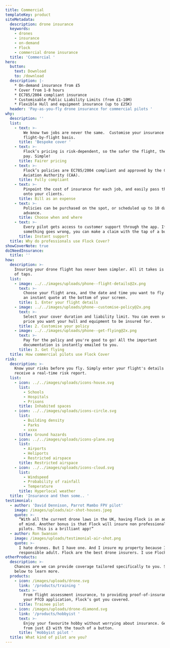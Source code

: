 ```yaml
---
title: Commercial
templateKey: product
siteMetadata:
  description: drone insurance
  keywords:
    - drones
    - insurance
    - on-demand
    - Flock
    - commercial drone insurance
  title: 'Commercial '
hero:
  button:
    text: Download
    to: /download
  description: |-
    * On-demand insurance from £5 
    * Cover from 1-8 hours 
    * EC785/2004 compliant insurance 
    * Customisable Public Liability Limits (from £1-10M)
    * Flexible Hull and equipment insurance (up to £25K)
  header: 'Pay-as-you-fly drone insurance for commercial pilots '
why:
  description: ''
  list:
    - text: >-
        We know two jobs are never the same.  Customise your insurance on a
        flight-by-flight basis.
      title: 'Bespoke cover '
    - text: >-
        Flock’s pricing is risk-dependent, so the safer the flight, the less you
        pay. Simple!
      title: Fairer pricing
    - text: >-
        Flock’s policies are EC785/2004 compliant and approved by the Civil
        Aviation Authority (CAA).
      title: Fully compliant
    - text: >-
        Pinpoint the cost of insurance for each job, and easily pass the costs
        onto your clients.
      title: Bill as an expense
    - text: >-
        Policies can be purchased on the spot, or scheduled up to 10 days in
        advance.
      title: Choose when and where
    - text: >-
        Every pilot gets access to customer support through the app. If
        something goes wrong, you can make a claim with the tap of a button
      title: Instant support
  title: Why do professionals use Flock Cover?
showCoverNote: true
doINeedInsurance:
  title: ''
how:
  description: >-
    Insuring your drone flight has never been simpler. All it takes is a matter
    of taps.
  list:
    - image: ../../images/uploads/phone--flight-details@2x.png
      text: >-
        Choose your flight area, and the date and time you want to fly. Receive
        an instant quote at the bottom of your screen.
      title: 1. Enter your flight details
    - image: ../../images/uploads/phone--customise-policy@2x.png
      text: >-
        Select your cover duration and liability limit. You can even set the
        price you want your hull and equipment to be insured for.
      title: 2. Customise your policy
    - image: ../../images/uploads/phone--get-flying@2x.png
      text: >-
        Pay for the policy and you're good to go! All the important
        documentation is instantly emailed to you.
      title: 3. Get flying
  title: How commercial pilots use Flock Cover
risk:
  description: >-
    Know your risks before you fly. Simply enter your flight's details and
    receive a real-time risk report.
  list:
    - icon: ../../images/uploads/icons-house.svg
      list:
        - Schools
        - Hospitals
        - Prisons
      title: Inhabited spaces
    - icon: ../../images/uploads/icons-circle.svg
      list:
        - Building density
        - Parks
        - xxxx
      title: Ground hazards
    - icon: ../../images/uploads/icons-plane.svg
      list:
        - Airports
        - Heliports
        - Restricted airspace
      title: Restricted airspace
    - icon: ../../images/uploads/icons-cloud.svg
      list:
        - Windspeed
        - Probability of rainfall
        - Temperature
      title: Hyperlocal weather
  title: 'Insurance and then some.. '
testimonial:
  - author: 'David Dennison, Parrot Mambo FPV pilot'
    image: /images/uploads/air-shot-houses.jpeg
    quote: >-
      “With all the current drone laws in the UK, having Flock is an added peace
      of mind. Another bonus is that Flock will insure non professional drone
      pilots. This is a brilliant app!”
  - author: Ron Swanson
    image: /images/uploads/testimonial-air-shot.png
    quote: >-
      I hate drones. But I have one. And I insure my property because I'm a
      responsible adult. Flock are the best drone insurers. I use Flock.
otherProducts:
  description: >-
    Chances are we can provide coverage tailored specifically to you. Select
    below to learn more.
  products:
    - icon: /images/uploads/drone.svg
      link: '/products/training '
      text: >-
        From flight assessment insurance, to providing proof-of-insurance in
        your PfCO application, Flock’s got you covered.
      title: Trainee pilot
    - icon: /images/uploads/drone-diamond.svg
      link: '/products/hobbyist '
      text: >-
        Enjoy your favourite hobby without worrying about insurance. Get covered
        from just £3 with the touch of a button.
      title: 'Hobbyist pilot '
  title: What kind of pilot are you?
---
```


